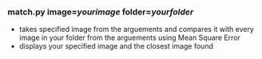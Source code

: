 ### match.py image=*yourimage* folder=*yourfolder*
* takes specified image from the arguements and compares it with every image in your folder from the arguements using Mean Square Error
* displays your specified image and the closest image found 
